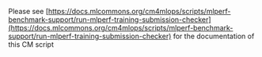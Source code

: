 Please see [https://docs.mlcommons.org/cm4mlops/scripts/mlperf-benchmark-support/run-mlperf-training-submission-checker](https://docs.mlcommons.org/cm4mlops/scripts/mlperf-benchmark-support/run-mlperf-training-submission-checker) for the documentation of this CM script
